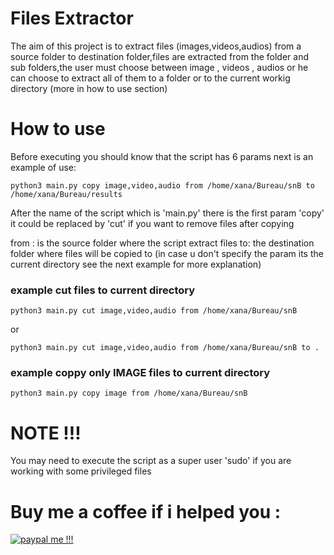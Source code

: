 # Files Extractor
The aim of this project is to extract files (images,videos,audios) from a source folder to destination folder,files are extracted from the folder and sub folders,the user must choose between image , videos , audios or he can choose to extract all of them to a folder or to the current workig directory (more in how to use section) 

# How to use

Before executing you should know that the script has 6 params next is an example of use:

```
python3 main.py copy image,video,audio from /home/xana/Bureau/snB to /home/xana/Bureau/results 

```
After the name of the script which is 'main.py' there is the first param 'copy' it could be replaced by 'cut' if you want to remove files after copying

from : is the source folder where the script extract files
to:  the destination folder where files will be copied to (in case u don't specify the param its the current directory see the next example for more explanation)

### example cut files to current directory
```
python3 main.py cut image,video,audio from /home/xana/Bureau/snB 

```

or

```
python3 main.py cut image,video,audio from /home/xana/Bureau/snB to .

```

### example coppy only IMAGE files to current directory
```
python3 main.py copy image from /home/xana/Bureau/snB 

```

# NOTE !!! 
 You may need to execute the script as a super user 'sudo' if you are working with some privileged files 

 # Buy me a coffee if i helped you :
 [![paypal me !!!](http://assabbane.com/paypal/paypal.png)](http://assabbane.com/paypal/)
